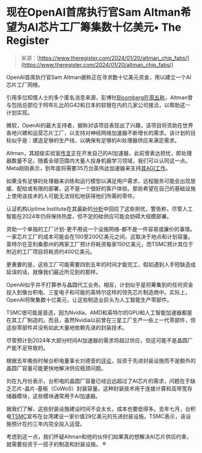 <!--yml

类别：未分类

日期：2024年5月27日14:59:09

--> 

# 现在OpenAI首席执行官Sam Altman希望为AI芯片工厂筹集数十亿美元• The Register

> 来源：[https://www.theregister.com/2024/01/20/altman_chip_fabs/](https://www.theregister.com/2024/01/20/altman_chip_fabs/)

OpenAI首席执行官Sam Altman据称正在寻求数十亿美元资金，用以建立一个AI芯片工厂网络。

引用多位知情人士的多个匿名消息来源，彭博社[Bloomberg在周五称](https://www.bloomberg.com/news/articles/2024-01-19/altman-seeks-to-raise-billions-for-network-of-ai-chip-factories)，Altman曾与包括总部位于阿布扎比的G42和日本的软银在内的几家公司接洽，以帮助这一计划实现。

微软，OpenAI的最大支持者，据称对该项目表现出了兴趣，该项目将资助在世界各地兴建和运营芯片工厂，以支持对神经网络加速器不断增长的需求。该计划的目标似乎是：建造足够的生产线，以确保有足够的AI处理器供应来满足需求。

Altman，其超级实验室[传言](https://www.reuters.com/technology/chatgpt-owner-openai-is-exploring-making-its-own-ai-chips-sources-2023-10-06/)正在开发自己的AI加速器，此前曾表达担忧，即处理器数量不足。随着全球范围内大量人投身机器学习领域，我们可以认同这一点。Meta刚刚表示，到年底将需要35万台英伟达加速器来支持[其AGI工作](https://www.theregister.com/2024/01/20/metas_ai_plans/)。

如果没有足够的处理器来训练和运行模型以满足用户需求，远程服务可能会出现放缓、配给或有限的部署，这不是一个很好的客户体验。那些希望在自己的基础设施上使用该技术的人可能无法轻松地获得他们所需的零件。

认证机构Uptime Institute在其最新的[分析](https://uptimeinstitute.com/resources/research-and-reports/five-data-center-predictions-for-2024)中回应了这些担忧，警告称，尽管人工智能在2024年仍将保持热度，但不足的硅供应可能会妨碍大规模部署。

资助一个单独的工厂计划-更不用说一个设施网络-都不是一件容易或廉价的事情。一家芯片工厂的成本可能会在100至200亿美元之间，这取决于地点和计划容量。英特尔在亚利桑那州的两家工厂预计将耗资每家150亿美元，而TSMC预计其位于附近的工厂项目将耗资约400亿美元。

更重要的是，这些工厂可能需要四到五年的时间才能完工，假如遇到人手短缺造成延误的话，就像我们最近所见到的那样。

OpenAI似乎并不打算参与晶圆代工业务。相反，计划似乎是将筹集到的任何资金投入到像台积电、三星电子和可能的英特尔这样的领先芯片制造商中。实际上，OpenAI将聚集数十亿美元，让这些制造业巨头为人工智能生产零部件。

TSMC很可能是首选，因为Nvidia、AMD和英特尔的GPU和人工智能加速器都是在其工厂制造的。而且，虽然Nvidia以前曾在三星工厂生产一些上一代零部件，但这些零部件并没有如此大量地依赖先进的封装技术。

尽管预计到2024年大部分时间AI加速器的需求将超过供应，但这可能不是晶圆厂产能不足导致的。

根据去年晚些时候台积电董事长刘德音的[评论](https://www.theregister.com/2023/09/08/tsmc_ai_chip_crunch/)，投资于先进封装设施而不是额外的晶圆厂容量可能更快地解决供应瓶颈问题。

刘在九月份表示，台积电的晶圆厂容量已经远远超过了AI芯片的需求，问题在于缺乏芯片-晶片-基板（CoWoS）封装容量。这种封装技术用于连接计算和高带宽存储器模块，这些模块通常用于AI加速器。

据我们了解，这些封装设施建设时间不会太长，成本也要低得多。去年七月，台积电[TSMC](https://www.theregister.com/2023/07/26/tsmc_29b_chip_plant_taiwan/)宣布在台湾建设一家价值29亿美元的先进封装设施。TSMC表示，该设施预计在约三年内完全投入运营。

考虑到这一点，我们怀疑Altman和他的伙伴们如果真的想解决AI芯片供应约束，就需要投资于一揽子的制造和封装设施。 ®
